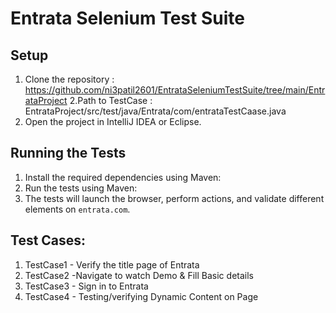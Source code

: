 # Entrata Selenium Test Suite

## Setup
1. Clone the repository : https://github.com/ni3patil2601/EntrataSeleniumTestSuite/tree/main/EntrataProject
2.Path to TestCase : EntrataProject/src/test/java/Entrata/com/entrataTestCaase.java
3. Open the project in IntelliJ IDEA or Eclipse.

## Running the Tests
1. Install the required dependencies using Maven:
2. Run the tests using Maven:
3. The tests will launch the browser, perform actions, and validate different elements on `entrata.com`.

## Test Cases:
1. TestCase1 - Verify the title page of Entrata 
2. TestCase2 -Navigate to watch Demo & Fill Basic details
3. TestCase3 - Sign in to Entrata  
4. TestCase4 - Testing/verifying Dynamic Content on Page

